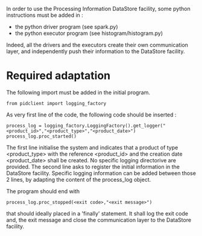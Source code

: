 In order to use the Processing Information DataStore facility, some python instructions must be added in :
- the python driver program (see spark.py)
- the python executor program (see histogram/histogram.py)

Indeed, all the drivers and the executors create their own communication layer, and independently push their information to the DataStore facility.

# Required adaptation

The following import must be added in the initial program.

	from pidclient import logging_factory
	
As very first line of the code, the following code should be inserted :

	process_log = logging_factory.LoggingFactory().get_logger("<product_id>","<product_type>","<product_date>")
    process_log.proc_started()

The first line initialise the system and indicates that a product of type 
<product_type> with the reference <product_id> and the creation date <product_date> shall be created.  No specific logging directorive are provided.
The second line asks to register the initial information in the DataStore facility.
Specific logging information can be added between those 2 lines, by adapting the content of the process_log object.

The program should end with 

	process_log.proc_stopped(<exit code>,"<exit message>")
	
that should ideally placed in a 'finally' statement.  It shall log the exit code and, the exit message and close the communication layer to the DataStore facility.




